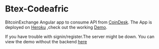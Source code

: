 # Btex-Codeafric


BitcoinExchange Angular app to consume API from [CoinDesk](https://www.coindesk.com/api/).
The App is deployed on [Heroku](https://john-btex.herokuapp.com/) ,check out the working [Demo](https://john-btex.herokuapp.com/).

If you have trouble with signin/register.The server might be down. You can view the demo without the backend  [here](https://johnbtcexchange.herokuapp.com/index.html#)

